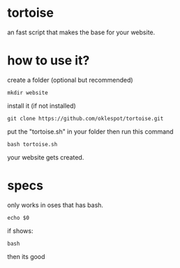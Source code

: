 # tortoise
an fast script that makes the base for your website.

# how to use it?
create a folder (optional but recommended)
```
mkdir website
```

install it (if not installed)
```
git clone https://github.com/oklespot/tortoise.git
```
put the "tortoise.sh" in your folder
then run this command
```
bash tortoise.sh
```

your website gets created.

# specs
only works in oses that has bash.
```
echo $0
```
if shows:
```
bash
```
then its good

